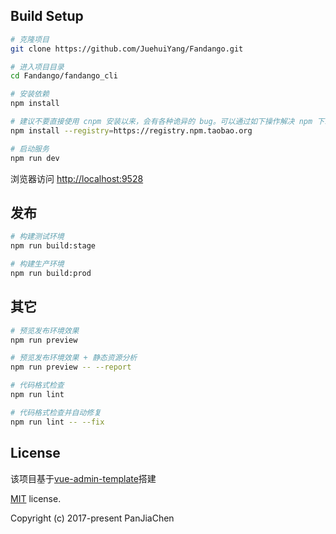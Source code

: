 ## Build Setup

```bash
# 克隆项目
git clone https://github.com/JuehuiYang/Fandango.git

# 进入项目目录
cd Fandango/fandango_cli

# 安装依赖
npm install

# 建议不要直接使用 cnpm 安装以来，会有各种诡异的 bug。可以通过如下操作解决 npm 下载速度慢的问题
npm install --registry=https://registry.npm.taobao.org

# 启动服务
npm run dev
```

浏览器访问 [http://localhost:9528](http://localhost:9528)

## 发布

```bash
# 构建测试环境
npm run build:stage

# 构建生产环境
npm run build:prod
```

## 其它

```bash
# 预览发布环境效果
npm run preview

# 预览发布环境效果 + 静态资源分析
npm run preview -- --report

# 代码格式检查
npm run lint

# 代码格式检查并自动修复
npm run lint -- --fix
```

## License

该项目基于[vue-admin-template](https://github.com/PanJiaChen/vue-admin-template)搭建

[MIT](https://github.com/PanJiaChen/vue-admin-template/blob/master/LICENSE) license.

Copyright (c) 2017-present PanJiaChen
